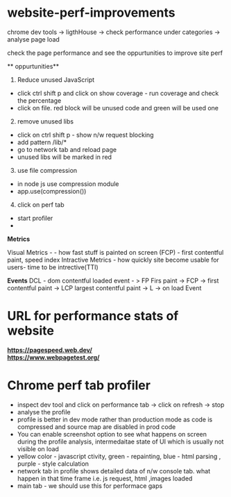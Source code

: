 # website-perf-improvements
 chrome dev tools -> ligthHouse -> check performance under categories -> analyse page load
 
 
 check the page performance and see the oppurtunities to improve site perf
 
** oppurtunities**
1) Reduce unused JavaScript <br/>
 -  click ctrl shift p and click on show coverage - run coverage and check the percentage 
 -  click on file. red block will be unused code and green will be used one

2) remove unused libs
 - click on ctrl shift p - show n/w request blocking
 - add pattern /lib/*
 - go to network tab and reload page
 - unused libs will be marked in red
 
3) use file compression
 - in node js use compression module
 - app.use(compression())

4) click on perf tab
- start profiler
- 


__Metrics__

Visual Metrics - - how fast stuff is painted on screen (FCP) - first contentful paint, speed index
Intractive Metrics - how quickly site become usable for users- time to be intrective(TTI)

__Events__
DCL - dom contentful loaded event - > FP Firs paint -> FCP -> first contentful paint -> LCP largest contentful paint -> L -> on load Event 

# URL for performance stats of website
__https://pagespeed.web.dev/__
<br/>
__https://www.webpagetest.org/__

# Chrome perf tab profiler
* inspect dev tool and click on performance tab -> click on refresh -> stop 
* analyse the profile
* profile is better in dev mode rather than production mode as code is compressed and source map are disabled in prod code
* You can enable screenshot option to see what happens on screen during the profile analysis, intermedaitae state of UI which is usually not visible on load
* yellow color - javascript ctivity, green - repainting, blue - html parsing , purple - style calculation
* network tab in profile shows detailed data of n/w console tab. what happen in that time frame i.e. js request, html ,images loaded
* main tab - we should use this for performace gaps

